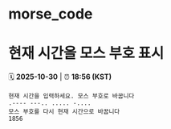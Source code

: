 # morse_code
# 현재 시간을 모스 부호 표시
<!-- MORSE_TIME_START -->
🗓️ **2025-10-30** | ⏰ **18:56 (KST)**

```
현재 시간을 입력하세요. 모스 부호로 바꿉니다
.---- ---.. ..... -....
모스 부호를 다시 현재 시간으로 바꿉니다
1856
```
<!-- MORSE_TIME_END -->
